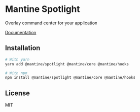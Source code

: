 # Mantine Spotlight

Overlay command center for your application

[Documentation](https://mantine.dev/)

## Installation

```sh
# With yarn
yarn add @mantine/spotlight @mantine/core @mantine/hooks

# With npm
npm install @mantine/spotlight @mantine/core @mantine/hooks
```

## License

MIT
